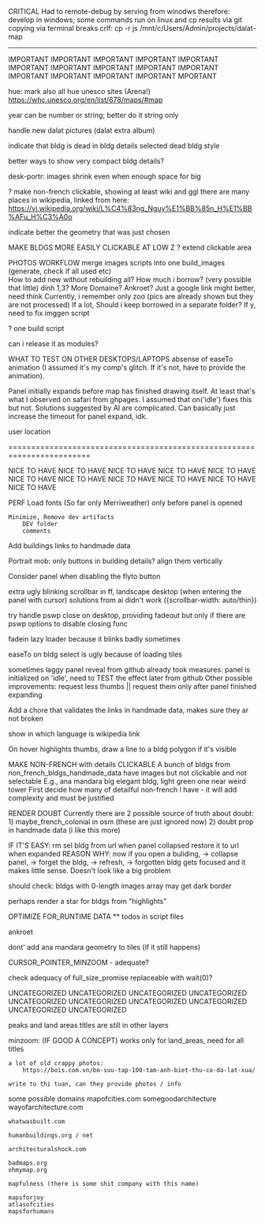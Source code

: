 CRITICAL
    Had to remote-debug by serving from winodws
        therefore:
            develop in windows;
            some commands run on linux 
                and cp results via git
                    copying via terminal breaks crlf:
                        cp -r js /mnt/c/Users/Admin/projects/dalat-map

**********************************************************************************


IMPORTANT
IMPORTANT
IMPORTANT
IMPORTANT
IMPORTANT
IMPORTANT
IMPORTANT
IMPORTANT
IMPORTANT
IMPORTANT
IMPORTANT
IMPORTANT
IMPORTANT
IMPORTANT
MPORTANT


hue: mark also all hue unesco sites (Arena!)  https://whc.unesco.org/en/list/678/maps/#map


year can be number or string; better do it string only


handle new dalat pictures (dalat extra album)

indicate that bldg is dead in bldg details
selected dead bldg style


better ways to show very compact bldg details?



desk-portr: images shrink even when enough space for big



? make non-french clickable, showing at least wiki and ggl
	there are many places in wikipedia, linked from here:
		https://vi.wikipedia.org/wiki/L%C4%83ng_Nguy%E1%BB%85n_H%E1%BB%AFu_H%C3%A0o


indicate better the geometry that was just chosen




MAKE BLDGS MORE EASILY CLICKABLE AT LOW Z
    ? extend clickable area









PHOTOS WORKFLOW
    merge images scripts into one build_images
            (generate, check if all used etc)    
    How to add new without rebuilding all?
    How much i borrow?
        (very possible that little)
            dinh 1,3? More Domaine? Ankroet? Just a google link might better, need think
        Currently, i remember only zoo
            (pics are already shown but they are not processed)
        If a lot,
            Should i keep borrowed in a separate folder?
                If y,
                    need to fix imggen script


? one build script


can i release it as modules?



WHAT TO TEST ON OTHER DESKTOPS/LAPTOPS
absense of easeTo animation (I assumed it's my comp's glitch. If it's not, have to provide the animation).



Panel initially expands before map has finished drawing itself.
	At least that's what I observed on safari from ghpages.
	I assumed that on('idle') fixes this but not.
	Solutions suggested by AI are complicated.
	Can basically just increase the timeout for panel expand, idk.



user location



========================================================================

NICE TO HAVE
NICE TO HAVE
NICE TO HAVE
NICE TO HAVE
NICE TO HAVE
NICE TO HAVE
NICE TO HAVE
NICE TO HAVE
NICE TO HAVE
NICE TO HAVE
NICE TO HAVE


PERF
	Load fonts (So far only Merriweather) only before panel is opened

	Minimize, Remove dev artifacts
		DEV folder
		comments


Add buildings links to handmade data


Portrait mob: only buttons in building details? align them vertically


Consider panel when disabling the flyto button

extra ugly blinking scrollbar in ff, landscape desktop (when entering the panel with cursor)
	solutions from ai didn't work ({scrollbar-width: auto/thin})




try handle pswp close on desktop, providing fadeout
	but only if there are pswp options to disable closing func



fadein lazy loader
	because it blinks badly sometimes


easeTo on bldg select is ugly because of loading tiles


sometimes laggy panel reveal from github
	already took measures:
		panel is initialized on 'idle',
			need to TEST the effect later from github
	Other possible improvements:
		request less thumbs
		|| request them only after panel finished expanding







Add a chore that validates the links in handmade data, makes sure they ar not broken


show in which language is wikipedia link


On hover highlights thumbs, draw a line to a bldg polygon if it's visible


MAKE NON-FRENCH with details CLICKABLE
	A bunch of bldgs from non_french_bldgs_handmade_data have images but not clickable and not selectable
	E.g., ana mandara big elegant bldg,
		light green one near weird tower
	First decide how many of detailful non-french I have - it will add complexity and must be justified



RENDER DOUBT
	Currently there are 2 possible source of truth about doubt:
	1) maybe_french_colonial in osm (these are just ignored now)
	2) doubt prop in handmade data (i like this more)
	

IF IT'S EASY:
        rm sel bldg from url when panel collapsed
        restore it to url when expanded
        REASON WHY:
            now if you open a buliding, -> collapse panel, -> forget the bldg, -> refresh, -> forgotten bldg gets focused and it makes little sense. Doesn't look like a big problem


should check:
	bldgs with 0-length images array may get dark border




perhaps render a star for bldgs from "highlights"


OPTIMIZE FOR_RUNTIME DATA
	** todos in script files



ankroet

dont' add ana mandara geometry to tiles
    (if it still happens)


CURSOR_POINTER_MINZOOM - adequate?


check adequacy of full_size_promise
    replaceable with wait(0)?













UNCATEGORIZED
UNCATEGORIZED
UNCATEGORIZED
UNCATEGORIZED
UNCATEGORIZED
UNCATEGORIZED
UNCATEGORIZED
UNCATEGORIZED
UNCATEGORIZED
UNCATEGORIZED

peaks and land areas titles are still in other layers

minzoom:
    (IF GOOD A CONCEPT)
    works only for land_areas,
    need for all titles









    
    
    
    


        
    
    
    a lot of old crappy photos:
        https://bois.com.vn/bo-suu-tap-100-tam-anh-biet-thu-co-da-lat-xua/
    
    write to thi tuan, can they provide photos / info




















some possible domains
    mapofcities.com
    somegoodarchitecture
    wayofarchitecture.com

    whatwasbuilt.com

    humanbuildings.org / net

    architecturalshock.com

    badmaps.org
    ohmymap.org

    mapfulness (there is some shit company with this name)

    mapsforjoy
    atlasofcities
    mapsforhumans
